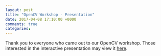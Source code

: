 ```yaml
---
layout: post
title: "OpenCV Workshop - Presentation"
date: 2017-04-08 17:10:00 +0000
comments: true
categories: 
---
```


Thank you to everyone who came out to our OpenCV workshop. Those interested in the interactive presentation
may view it [here](/2017_opencv_workshop/color_threshold.html).




